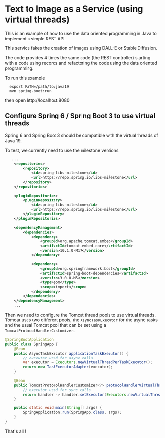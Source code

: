 # Text to Image as a Service (using virtual threads)

This is an example of how to use the data oriented programming in Java
to implement a simple REST API.

This service fakes the creation of images using DALL-E or Stable Diffusion.

The code provides 4 times the same code (the REST controller) starting
with a code using records and refactoring the code using the data oriented
programming.

To run this example
```
  export PATH=/path/to/java19
  mvn spring-boot:run
```

then open http://localhost:8080

## Configure Spring 6 / Spring Boot 3 to use virtual threads

Spring 6 and Spring Boot 3 should be compatible with the virtual threads  of Java 19.

To test, we currently need to use the milestone versions

```xml
   ...
    <repositories>
        <repository>
            <id>spring-libs-milestone</id>
            <url>https://repo.spring.io/libs-milestone</url>
        </repository>
    </repositories>

    <pluginRepositories>
        <pluginRepository>
            <id>spring-libs-milestone</id>
            <url>https://repo.spring.io/libs-milestone</url>
        </pluginRepository>
    </pluginRepositories>

    <dependencyManagement>
        <dependencies>
            <dependency>
                <groupId>org.apache.tomcat.embed</groupId>
                <artifactId>tomcat-embed-core</artifactId>
                <version>10.1.0-M17</version>
            </dependency>

            <dependency>
                <groupId>org.springframework.boot</groupId>
                <artifactId>spring-boot-dependencies</artifactId>
                <version>3.0.0-M5</version>
                <type>pom</type>
                <scope>import</scope>
            </dependency>
        </dependencies>
    </dependencyManagement>
    ...
```

Then we need to configure the Tomcat thread pools to use virtual threads.
Tomcat uses two different pools, the `AsyncTaskExecutor` for the async tasks
and the usual Tomcat pool that can be set using a `TomcatProtocolHandlerCustomizer`.

```java
@SpringBootApplication
public class SpringApp {
	@Bean
	public AsyncTaskExecutor applicationTaskExecutor() {
		// executor used for async calls
		var executor = Executors.newVirtualThreadPerTaskExecutor();
		return new TaskExecutorAdapter(executor);
	}

	@Bean
	public TomcatProtocolHandlerCustomizer<?> protocolHandlerVirtualThreadExecutorCustomizer() {
		// executor used for sync calls
		return handler -> handler.setExecutor(Executors.newVirtualThreadPerTaskExecutor());
	}

	public static void main(String[] args) {
		SpringApplication.run(SpringApp.class, args);
	}
}
```

That's all !
